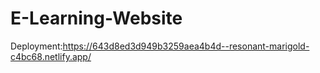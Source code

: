 # E-Learning-Website
Deployment:https://643d8ed3d949b3259aea4b4d--resonant-marigold-c4bc68.netlify.app/
